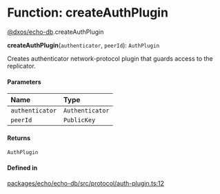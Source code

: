 # Function: createAuthPlugin

[@dxos/echo-db](../modules/dxos_echo_db.md).createAuthPlugin

**createAuthPlugin**(`authenticator`, `peerId`): `AuthPlugin`

Creates authenticator network-protocol plugin that guards access to the replicator.

#### Parameters

| Name | Type |
| :------ | :------ |
| `authenticator` | `Authenticator` |
| `peerId` | `PublicKey` |

#### Returns

`AuthPlugin`

#### Defined in

[packages/echo/echo-db/src/protocol/auth-plugin.ts:12](https://github.com/dxos/dxos/blob/db8188dae/packages/echo/echo-db/src/protocol/auth-plugin.ts#L12)
